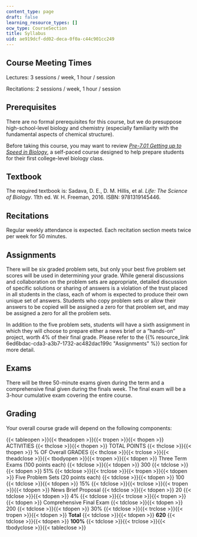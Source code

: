 ```yaml
---
content_type: page
draft: false
learning_resource_types: []
ocw_type: CourseSection
title: Syllabus
uid: ae919dcf-dd02-deca-0f0a-c44c901cc249
---
```

## Course Meeting Times

Lectures: 3 sessions / week, 1 hour / session

Recitations: 2 sessions / week, 1 hour / session

## Prerequisites

There are no formal prerequisites for this course, but we do presuppose high-school-level biology and chemistry (especially familiarity with the fundamental aspects of chemical structure).

Before taking this course, you may want to review [_Pre-7.01 Getting up to Speed in Biology_](/courses/res-7-001-pre-7-01-getting-up-to-speed-in-biology-summer-2019), a self-paced course designed to help prepare students for their first college-level biology class.

## Textbook

The required textbook is: Sadava, D. E., D. M. Hillis, et al. _Life: The Science of Biology_. 11th ed. W. H. Freeman, 2016. ISBN: 9781319145446.

## Recitations

Regular weekly attendance is expected. Each recitation section meets twice per week for 50 minutes.

## Assignments

There will be six graded problem sets, but only your best five problem set scores will be used in determining your grade. While general discussions and collaboration on the problem sets are appropriate, detailed discussion of specific solutions or sharing of answers is a violation of the trust placed in all students in the class, each of whom is expected to produce their own unique set of answers. Students who copy problem sets or allow their answers to be copied will be assigned a zero for that problem set, and may be assigned a zero for all the problem sets.

In addition to the five problem sets, students will have a sixth assignment in which they will choose to prepare either a news brief or a “hands-on” project, worth 4% of their final grade. Please refer to the {{% resource_link 6ed6bdac-cda3-a3b7-1732-ac482dac199c "Assignments" %}} section for more detail.

## Exams

There will be three 50-minute exams given during the term and a comprehensive final given during the finals week. The final exam will be a 3-hour cumulative exam covering the entire course.

## Grading

Your overall course grade will depend on the following components:

{{< tableopen >}}{{< theadopen >}}{{< tropen >}}{{< thopen >}}
ACTIVITIES
{{< thclose >}}{{< thopen >}}
TOTAL POINTS
{{< thclose >}}{{< thopen >}}
% OF Overall GRADES
{{< thclose >}}{{< trclose >}}{{< theadclose >}}{{< tbodyopen >}}{{< tropen >}}{{< tdopen >}}
Three Term Exams (100 points each)
{{< tdclose >}}{{< tdopen >}}
300
{{< tdclose >}}{{< tdopen >}}
51%
{{< tdclose >}}{{< trclose >}}{{< tropen >}}{{< tdopen >}}
Five Problem Sets (20 points each)
{{< tdclose >}}{{< tdopen >}}
100
{{< tdclose >}}{{< tdopen >}}
15%
{{< tdclose >}}{{< trclose >}}{{< tropen >}}{{< tdopen >}}
News Brief Proposal
{{< tdclose >}}{{< tdopen >}}
20
{{< tdclose >}}{{< tdopen >}}
4%
{{< tdclose >}}{{< trclose >}}{{< tropen >}}{{< tdopen >}}
Comprehensive Final Exam
{{< tdclose >}}{{< tdopen >}}
200
{{< tdclose >}}{{< tdopen >}}
30%
{{< tdclose >}}{{< trclose >}}{{< tropen >}}{{< tdopen >}}
**Total**
{{< tdclose >}}{{< tdopen >}}
**620**
{{< tdclose >}}{{< tdopen >}}
**100%**
{{< tdclose >}}{{< trclose >}}{{< tbodyclose >}}{{< tableclose >}}